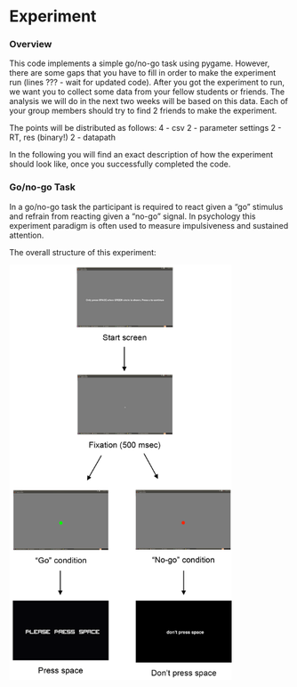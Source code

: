# Experiment

### Overview

This code implements a simple go/no-go task using pygame. However, there are some gaps that you have to fill in order to make the experiment run (lines ??? - wait for updated code). After you got the experiment to run, we want you to collect some data from your fellow students or friends. The analysis we will do in the next two weeks will be based on this data. Each of your group members should try to find 2 friends to make the experiment.

The points will be distributed as follows:
4 - csv
2 - parameter settings
2 - RT, res (binary!)
2 - datapath


In the following you will find an exact description of how the experiment should look like, once you successfully completed the code.


### Go/no-go Task

In a go/no-go task the participant is required to react given a “go” stimulus and refrain from reacting given a “no-go” signal. In psychology this experiment paradigm is often used to measure impulsiveness and sustained attention.

The overall structure of this experiment:

<img src="go-nogo.png" alt="drawing" width="400"/>
